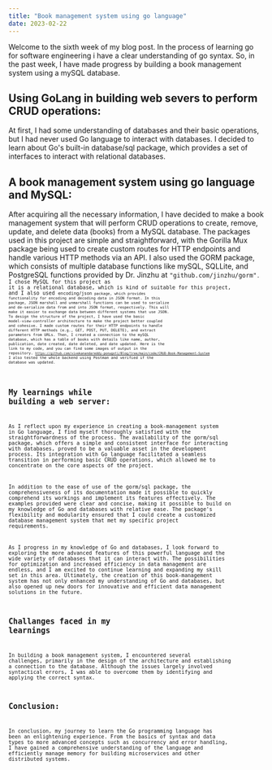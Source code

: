```yaml
---
title: "Book management system using go language"
date: 2023-02-22
---
```


Welcome to the sixth week of my blog post. In the process of learning go for software engineering i have a clear understanding of go syntax. So, in the past week, I have made progress by building a book management system using a mySQL database.

## Using GoLang in building web severs to perform CRUD operations:
At first, I had some understanding of databases and their basic operations, but I had never used Go language to interact with databases. I decided to learn about Go's built-in database/sql package, which provides a set of interfaces to interact with relational databases.

## A book management system using go language and MySQL:
After acquiring all the necessary information, I have decided to make a book management system that will perform CRUD operations to create, remove, update, and delete data (books) from a MySQL database. The packages used in this project are simple and straightforward, with the Gorilla Mux package being used to create custom routes for HTTP endpoints and handle various HTTP methods via an API. I also used the GORM package, which consists of multiple database functions like mySQL, SQLLite, and PostgreSQL functions provided by Dr. Jinzhu at <code>"github.com/jinzhu/gorm"<code>. I chose MySQL for this project as it is a relational database, which is kind of suitable for this project, and I also used <code>encoding/json<code> package, which provides functionality for encoding and decoding data in JSON format. In this package, JSON marshall and unmarshall functions can be used to serialize and de-serialize data from and into JSON format, respectively. This will make it easier to exchange data between different systems that use JSON. To design the structure of the project, I have used the basic model-view-controller architecture to make the project better coupled and cohesive. I made custom routes for their HTTP endpoints to handle different HTTP methods (e.g., GET, POST, PUT, DELETE), and extract parameters from URLs. Then, I created a connection to the mySQL database, which has a table of books with details like name, author, publication, date created, date deleted, and date updated. Here is the link to my code, and you can find some images of output in the repository. 
<code>https://github.com/vivekanandareddy-ponugoti/Blog/tree/main/code/CRUD-Book-Management-System</code> 
I also tested the whole backend using Postman and verified if the database was updated.

## My learnings while building a web server:
As I reflect upon my experience in creating a book-management system in Go language, I find myself thoroughly satisfied with the straightforwardness of the process. The availability of the gorm/sql package, which offers a simple and consistent interface for interacting with databases, proved to be a valuable asset in the development process. Its integration with Go language facilitated a seamless transition in performing basic CRUD operations, which allowed me to concentrate on the core aspects of the project.

In addition to the ease of use of the gorm/sql package, the comprehensiveness of its documentation made it possible to quickly comprehend its workings and implement its features effectively. The examples provided were clear and concise, making it possible to build on my knowledge of Go and databases with relative ease. The package's flexibility and modularity ensured that I could create a customized database management system that met my specific project requirements.

As I progress in my knowledge of Go and databases, I look forward to exploring the more advanced features of this powerful language and the wide variety of databases that it can interact with. The possibilities for optimization and increased efficiency in data management are endless, and I am excited to continue learning and expanding my skill set in this area. Ultimately, the creation of this book-management system has not only enhanced my understanding of Go and databases, but also opened up new doors for innovative and efficient data management solutions in the future.

## Challanges faced in my learnings
In building a book management system, I encountered several challenges, primarily in the design of the architecture and establishing a connection to the database. Although the issues largely involved syntactical errors, I was able to overcome them by identifying and applying the correct syntax.

## Conclusion:
In conclusion, my journey to learn the Go programming language has been an enlightening experience. From the basics of syntax and data types to more advanced concepts such as concurrency and error handling, I have gained a comprehensive understanding of the language and efficiently manage memory for building microservices and other distributed systems.
